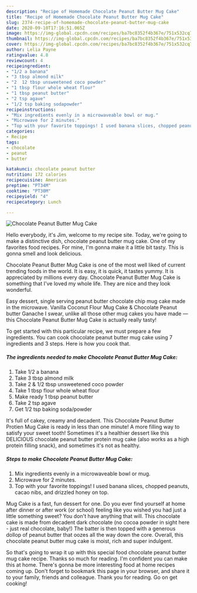 ```yaml
---
description: "Recipe of Homemade Chocolate Peanut Butter Mug Cake"
title: "Recipe of Homemade Chocolate Peanut Butter Mug Cake"
slug: 2374-recipe-of-homemade-chocolate-peanut-butter-mug-cake
date: 2020-09-10T17:16:51.065Z
image: https://img-global.cpcdn.com/recipes/ba7bc8352f4b367e/751x532cq70/chocolate-peanut-butter-mug-cake-recipe-main-photo.jpg
thumbnail: https://img-global.cpcdn.com/recipes/ba7bc8352f4b367e/751x532cq70/chocolate-peanut-butter-mug-cake-recipe-main-photo.jpg
cover: https://img-global.cpcdn.com/recipes/ba7bc8352f4b367e/751x532cq70/chocolate-peanut-butter-mug-cake-recipe-main-photo.jpg
author: Lelia Payne
ratingvalue: 4.8
reviewcount: 4
recipeingredient:
- "1/2 a banana"
- "3 tbsp almond milk"
- "2  12 tbsp unsweetened coco powder"
- "1 tbsp flour whole wheat flour"
- "1 tbsp peanut butter"
- "2 tsp agave"
- "1/2 tsp baking sodapowder"
recipeinstructions:
- "Mix ingredients evenly in a microwaveable bowl or mug."
- "Microwave for 2 minutes."
- "Top with your favorite toppings! I used banana slices, chopped peanuts, cacao nibs, and drizzled honey on top."
categories:
- Recipe
tags:
- chocolate
- peanut
- butter

katakunci: chocolate peanut butter 
nutrition: 172 calories
recipecuisine: American
preptime: "PT34M"
cooktime: "PT30M"
recipeyield: "4"
recipecategory: Lunch

---
```



![Chocolate Peanut Butter Mug Cake](https://img-global.cpcdn.com/recipes/ba7bc8352f4b367e/751x532cq70/chocolate-peanut-butter-mug-cake-recipe-main-photo.jpg)

Hello everybody, it's Jim, welcome to my recipe site. Today, we're going to make a distinctive dish, chocolate peanut butter mug cake. One of my favorites food recipes. For mine, I'm gonna make it a little bit tasty. This is gonna smell and look delicious.

Chocolate Peanut Butter Mug Cake is one of the most well liked of current trending foods in the world. It is easy, it is quick, it tastes yummy. It is appreciated by millions every day. Chocolate Peanut Butter Mug Cake is something that I've loved my whole life. They are nice and they look wonderful.

Easy dessert, single serving peanut butter chocolate chip mug cake made in the microwave. Vanilla Coconut Flour Mug Cake &amp; Chocolate Peanut butter Ganache I swear, unlike all those other mug cakes you have made — this Chocolate Peanut Butter Mug Cake is actually really tasty!


To get started with this particular recipe, we must prepare a few ingredients. You can cook chocolate peanut butter mug cake using 7 ingredients and 3 steps. Here is how you cook that.

<!--inarticleads1-->

##### The ingredients needed to make Chocolate Peanut Butter Mug Cake:

1. Take 1/2 a banana
1. Take 3 tbsp almond milk
1. Take 2 &amp; 1/2 tbsp unsweetened coco powder
1. Take 1 tbsp flour whole wheat flour
1. Make ready 1 tbsp peanut butter
1. Take 2 tsp agave
1. Get 1/2 tsp baking soda/powder


It&#39;s full of cakey, creamy and decadent. This Chocolate Peanut Butter Protien Mug Cake is ready in less than one minute! A more filling way to satisfy your sweet tooth! Sometimes it&#39;s a healthier dessert like this DELICIOUS chocolate peanut butter protein mug cake (also works as a high protein filling snack), and sometimes it&#39;s not as healthy. 

<!--inarticleads2-->

##### Steps to make Chocolate Peanut Butter Mug Cake:

1. Mix ingredients evenly in a microwaveable bowl or mug.
1. Microwave for 2 minutes.
1. Top with your favorite toppings! I used banana slices, chopped peanuts, cacao nibs, and drizzled honey on top.


Mug Cake is a fast, fun dessert for one. Do you ever find yourself at home after dinner or after work (or school) feeling like you wished you had just a little something sweet? You don&#39;t have anything that will. This chocolate cake is made from decadent dark chocolate (no cocoa powder in sight here - just real chocolate, baby!) The batter is then topped with a generous dollop of peanut butter that oozes all the way down the core. Overall, this chocolate peanut butter mug cake is moist, rich and super indulgent. 

So that's going to wrap it up with this special food chocolate peanut butter mug cake recipe. Thanks so much for reading. I'm confident you can make this at home. There's gonna be more interesting food at home recipes coming up. Don't forget to bookmark this page in your browser, and share it to your family, friends and colleague. Thank you for reading. Go on get cooking!
